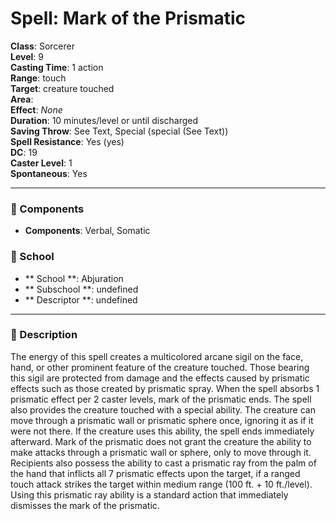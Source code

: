 
# Spell: Mark of the Prismatic
**Class**: Sorcerer  
**Level**: 9  
**Casting Time**: 1 action  
**Range**: touch  
**Target**: creature touched  
**Area**:   
**Effect**: _None_  
**Duration**: 10 minutes/level or until discharged  
**Saving Throw**: See Text, Special (special (See Text))  
**Spell Resistance**: Yes (yes)  
**DC**: 19  
**Caster Level**: 1  
**Spontaneous**: Yes

---

### 🔮 Components
- **Components**: Verbal, Somatic

### 🏫 School
- ** School **: Abjuration
- ** Subschool **: undefined
- ** Descriptor **: undefined
---

### 📜 Description
The energy of this spell creates a multicolored arcane sigil on the face, hand, or other prominent feature of the creature touched. Those bearing this sigil are protected from damage and the effects caused by prismatic effects such as those created by prismatic spray. When the spell absorbs 1 prismatic effect per 2 caster levels, mark of the prismatic ends. The spell also provides the creature touched with a special ability. The creature can move through a prismatic wall or prismatic sphere once, ignoring it as if it were not there. If the creature uses this ability, the spell ends immediately afterward. Mark of the prismatic does not grant the creature the ability to make attacks through a prismatic wall or sphere, only to move through it. Recipients also possess the ability to cast a prismatic ray from the palm of the hand that inflicts all 7 prismatic effects upon the target, if a ranged touch attack strikes the target within medium range (100 ft. + 10 ft./level). Using this prismatic ray ability is a standard action that immediately dismisses the mark of the prismatic.
